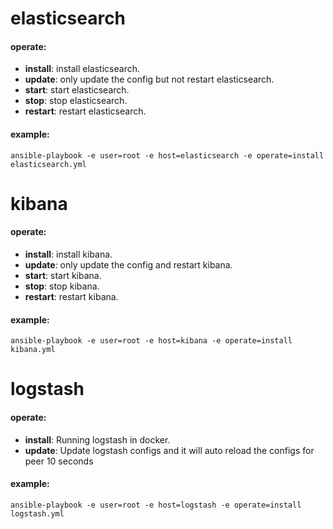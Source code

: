 # elasticsearch
#### operate:
- **install**: install elasticsearch.
- **update**: only update the config but not restart elasticsearch.
- **start**: start elasticsearch.
- **stop**: stop elasticsearch.
- **restart**: restart elasticsearch.

#### example:
```
ansible-playbook -e user=root -e host=elasticsearch -e operate=install elasticsearch.yml
```
# kibana
#### operate:
- **install**: install kibana.
- **update**: only update the config and restart kibana.
- **start**: start kibana.
- **stop**: stop kibana.
- **restart**: restart kibana.

#### example:
```
ansible-playbook -e user=root -e host=kibana -e operate=install kibana.yml
```

# logstash
#### operate:
- **install**: Running logstash in docker.
- **update**: Update logstash configs and it will auto reload the configs for peer 10 seconds

#### example:
```
ansible-playbook -e user=root -e host=logstash -e operate=install logstash.yml
```

